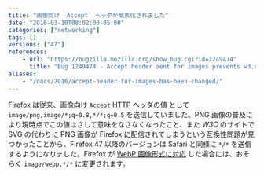 ```yaml
---
title: "画像向け `Accept` ヘッダが簡素化されました"
date: "2016-03-10T08:02:00-05:00"
categories: ["networking"]
tags: []
versions: ["47"]
references:
    - url: "https://bugzilla.mozilla.org/show_bug.cgi?id=1249474"
      title: "Bug 1249474 - Accept header sent for images prevents w3.org from serving us SVG images in W3C's style sheet"
aliases:
    - "/docs/2016/accept-header-for-images-has-been-changed/"
---
```

Firefox は従来、[画像向け `Accept` HTTP ヘッダの値](https://developer.mozilla.org/ja/docs/Web/HTTP/Content_negotiation/List_of_default_Accept_values#Values_for_an_image) として `image/png,image/*;q=0.8,*/*;q=0.5` を送信していました。PNG 画像の普及により現時点でこの値はさして意味をなさなくなったこと、また *W3C* のサイトで SVG の代わりに PNG 画像が Firefox に配信されてしまうという互換性問題が見つかったことから、Firefox 47 以降のバージョンは Safari と同様に `*/*` を送信するようになりました。Firefox が [WebP 画像形式に対応](https://bugzilla.mozilla.org/show_bug.cgi?id=856375) した場合には、おそらく `image/webp,*/*` に変更されます。
